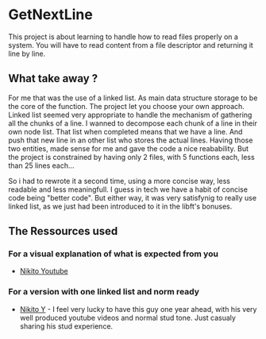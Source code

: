 # GetNextLine

This project is about learning to handle how to read files properly on a system.
You will have to read content from a file descriptor and returning it line by line.


## What take away ?

For me that was the use of a linked list. As main data structure storage to be the core of the function. 
The project let you choose your own approach. Linked list seemed very appropriate to handle the mechanism of gathering all the chunks of a line.
I wanned to decompose each chunk of a line in their own node list. That list when completed means that we have a line. And push that new line in an other list who stores the actual lines.
Having those two entities, made sense for me and gave the code a nice reabability. But the project is constrained by having only 2 files, with 5 functions each, less than 25 lines each...

So i had to rewrote it a second time, using a more concise way, less readable and less meaningfull. I guess in tech we have a habit of concise code being "better code".
But either way, it was very satisfynig to really use linked list, as we just had been introduced to it in the libft's bonuses.


## The Ressources used

### For a visual explanation of what is expected from you

-   [Nikito Youtube](https://www.youtube.com/watch?v=-Mt2FdJjVno&)

### For a version with one linked list and norm ready

-   [Nikito Y](https://www.youtube.com/watch?v=xgDSXNOHTIA) - I feel very lucky to have this guy one year ahead, with his very well produced youtube videos and normal stud tone. Just casualy sharing his stud experience.
